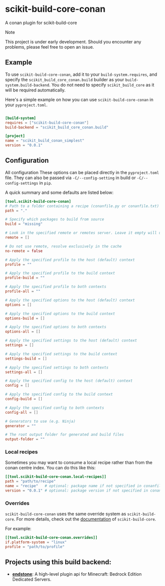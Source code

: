# scikit-build-core-conan

A conan plugin for scikit-build-core

> [!NOTE]
> This project is under early development. Should you encounter any problems, please feel free to open an issue.

## Example

To use `scikit-build-core-conan`, add it to your `build-system.requires`, and specify
the `scikit_build_core_conan.build` builder as your `build-system.build-backend`. You do not need to
specify `scikit_build_core` as it will be required automatically.

Here's a simple example on how you can use `scikit-build-core-conan` in your `pyproject.toml`.

```toml

[build-system]
requires = ["scikit-build-core-conan"]
build-backend = "scikit_build_core_conan.build"

[project]
name = "scikit_build_conan_simplest"
version = "0.0.1"
```

## Configuration

All configuration These options can be placed directly in the `pyproject.toml` file. They can also be passed via
`-C/--config-setting` in build or `-C/--config-settings` in `pip`.

A quick summary and some defaults are listed below:

```toml
[tool.scikit-build-core-conan]
# Path to a folder containing a recipe (conanfile.py or conanfile.txt)
path = "."

# Specify which packages to build from source
build = "missing"

# Look in the specified remote or remotes server. Leave it empty will use all remotes.
remote = []

# Do not use remote, resolve exclusively in the cache
no-remote = false

# Apply the specified profile to the host (default) context
profile = ""

# Apply the specified profile to the build context
profile-build = ""

# Apply the specified profile to both contexts
profile-all = ""

# Apply the specified options to the host (default) context
options = []

# Apply the specified options to the build context
options-build = []

# Apply the specified options to both contexts
options-all = []

# Apply the specified settings to the host (default) context
settings = []

# Apply the specified settings to the build context
settings-build = []

# Apply the specified settings to both contexts
settings-all = []

# Apply the specified config to the host (default) context
config = []

# Apply the specified config to the build context
config-build = []

# Apply the specified config to both contexts
config-all = []

# Generators to use (e.g. Ninja)
generator = ""

# The root output folder for generated and build files
output-folder = ""
```

### Local recipes

Sometimes you may want to consume a local recipe rather than from the conan centre index. You can do this like this:

```toml
[[tool.scikit-build-core-conan.local-recipes]]
path = "path/to/recipe"
name = "recipe"   # optional: package name if not specified in conanfile
version = "0.0.1" # optional: package version if not specified in conanfile
```

### Overrides

`scikit-build-core-conan` uses the same override system as `scikit-build-core`. For more details, check out the
[documentation](https://scikit-build-core.readthedocs.io/en/latest/configuration/overrides.html) of `scikit-build-core`.

For example:

```toml
[[tool.scikit-build-core-conan.overrides]]
if.platform-system = "linux"
profile = "path/to/profile"
```

## Projects using this build backend:

- **[endstone](https://github.com/EndstoneMC/endstone)**: A high-level plugin api for Minecraft: Bedrock Edition
  Dedicated Servers.

